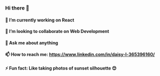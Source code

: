 ### Hi there 👋
#### 🔭 I’m currently working on React
#### 👯 I’m looking to collaborate on Web Development
#### 💬 Ask me about anything
#### 📫 How to reach me: https://www.linkedin.com/in/daisy-l-365396160/
#### ⚡ Fun fact: Like taking photos of sunset silhouette 😊


